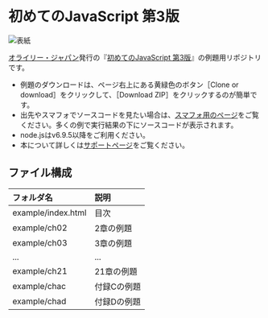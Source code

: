 # 初めてのJavaScript 第3版

![表紙](http://www.marlin-arms.com/jpn/arts/books-small/ljs3.png)

[オライリー・ジャパン](http://www.oreilly.co.jp/books/9784873117836/)発行の『[初めてのJavaScript 第3版](http://www.marlin-arms.com/support/ljs3/)』の例題用リポジトリです。

<div>
<ul>
  <li>	
  例題のダウンロードは、ページ右上にある黄緑色のボタン［Clone or download］をクリックして、［Download ZIP］をクリックするのが簡単です。
  </li>
  <li>
  出先やスマフォでソースコードを見たい場合は、<a href="http://www.marlin-arms.com/support/ljs3/example-mbl/index.html">スマフォ用のページ</a>をご覧ください。多くの例で実行結果の下にソースコードが表示されます。
  </li>
  <li>
  node.jsはv6.9.5以降をご利用ください。
  </li>
  <li>
  本について詳しくは<a href="http://www.marlin-arms.com/support/ljs3/">サポートページ</a>をご覧ください。
  </li>
</div>

## ファイル構成

|フォルダ名  |説明         |
|:--        |:--         |
|example/index.html       |目次    |
|example/ch02       |2章の例題    |
|example/ch03       |3章の例題    |
|...        |...         |
|example/ch21       |21章の例題   |
|example/chac       |付録Cの例題   |
|example/chad       |付録Dの例題   |



